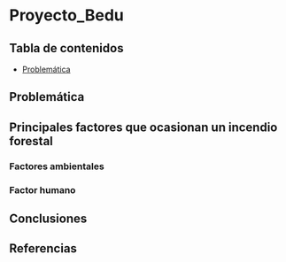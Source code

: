 # Proyecto_Bedu


## Tabla de contenidos
- [Problemática](#problemática)

## Problemática


## Principales factores que ocasionan un incendio forestal
### Factores ambientales
### Factor humano

## Conclusiones

## Referencias
